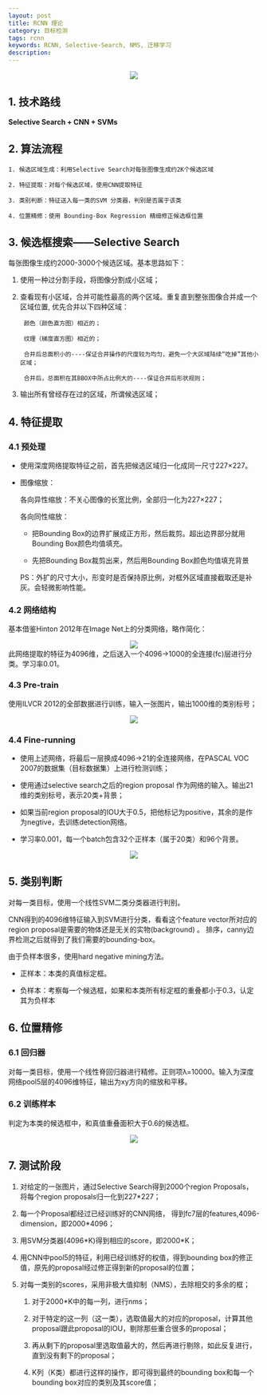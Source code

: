 ```yaml
---
layout: post
title: RCNN 理论
category: 目标检测
tags: rcnn
keywords: RCNN, Selective-Search, NMS, 迁移学习
description:
---
```


<div style="text-align:center">

<img src="https://raw.githubusercontent.com/chiemon/chiemon.github.io/master/img/RCNN/1.png">

</div>

## 1. 技术路线

**Selective Search + CNN + SVMs**

## 2. 算法流程

    1. 候选区域生成：利用Selective Search对每张图像生成约2K个候选区域

    2. 特征提取：对每个候选区域，使用CNN提取特征

    3. 类别判断：特征送入每一类的SVM 分类器，判别是否属于该类

    4. 位置精修：使用 Bounding-Box Regression 精细修正候选框位置　

## 3. 候选框搜索——Selective Search

每张图像生成约2000-3000个候选区域。基本思路如下：

1. 使用一种过分割手段，将图像分割成小区域；

2. 查看现有小区域，合并可能性最高的两个区域。重复直到整张图像合并成一个区域位置,
优先合并以下四种区域：

        颜色（颜色直方图）相近的；

        纹理（梯度直方图）相近的；

        合并后总面积小的----保证合并操作的尺度较为均匀，避免一个大区域陆续“吃掉”其他小区域；

        合并后，总面积在其BBOX中所占比例大的----保证合并后形状规则；

3. 输出所有曾经存在过的区域，所谓候选区域；

## 4. 特征提取

### 4.1 预处理

+ 使用深度网络提取特征之前，首先把候选区域归一化成同一尺寸227×227。

+ 图像缩放：

    各向异性缩放：不关心图像的长宽比例，全部归一化为227×227；

    各向同性缩放：

    + 把Bounding Box的边界扩展成正方形，然后裁剪。超出边界部分就用Bounding Box颜色均值填充。

    + 先把Bounding Box裁剪出来，然后用Bounding Box颜色均值填充背景

    PS：外扩的尺寸大小，形变时是否保持原比例，对框外区域直接截取还是补灰。会轻微影响性能。

### 4.2 网络结构

基本借鉴Hinton 2012年在Image Net上的分类网络，略作简化：

<div style="text-align:center">

<img src="https://raw.githubusercontent.com/chiemon/chiemon.github.io/master/img/RCNN/2.png">

</div>
此网络提取的特征为4096维，之后送入一个4096->1000的全连接(fc)层进行分类。学习率0.01。

### 4.3 Pre-train

使用ILVCR 2012的全部数据进行训练，输入一张图片，输出1000维的类别标号；

<div style="text-align:center">

<img src="https://raw.githubusercontent.com/chiemon/chiemon.github.io/master/img/RCNN/3.png">

</div>

### 4.4 Fine-running

+ 使用上述网络，将最后一层换成4096->21的全连接网络，在PASCAL VOC 2007的数据集（目标数据集）上进行检测训练；

+ 使用通过selective search之后的region proposal 作为网络的输入。输出21维的类别标号，表示20类+背景；

+ 如果当前region  proposal的IOU大于0.5，把他标记为positive，其余的是作为negtive，去训练detection网络。

+ 学习率0.001，每一个batch包含32个正样本（属于20类）和96个背景。

<div style="text-align:center">

<img src="https://raw.githubusercontent.com/chiemon/chiemon.github.io/master/img/RCNN/5.png">

</div>

## 5. 类别判断

对每一类目标，使用一个线性SVM二类分类器进行判别。

CNN得到的4096维特征输入到SVM进行分类，看看这个feature vector所对应的region proposal是需要的物体还是无关的实物(background) 。 排序，canny边界检测之后就得到了我们需要的bounding-box。

由于负样本很多，使用hard negative mining方法。

+ 正样本：本类的真值标定框。

+ 负样本：考察每一个候选框，如果和本类所有标定框的重叠都小于0.3，认定其为负样本

## 6. 位置精修

### 6.1 回归器

对每一类目标，使用一个线性脊回归器进行精修。正则项λ=10000。输入为深度网络pool5层的4096维特征，输出为xy方向的缩放和平移。

### 6.2 训练样本

判定为本类的候选框中，和真值重叠面积大于0.6的候选框。

<div style="text-align:center">

<img src="https://raw.githubusercontent.com/chiemon/chiemon.github.io/master/img/RCNN/4.png">

</div>

## 7. 测试阶段

1. 对给定的一张图片，通过Selective Search得到2000个region Proposals，将每个region proposals归一化到227*227；

2. 每一个Proposal都经过已经训练好的CNN网络， 得到fc7层的features,4096-dimension，即2000*4096；

3. 用SVM分类器(4096\*K)得到相应的score，即2000\*K；

4. 用CNN中pool5的特征，利用已经训练好的权值，得到bounding box的修正值，原先的proposal经过修正得到新的proposal的位置；

5. 对每一类别的scores，采用非极大值抑制（NMS），去除相交的多余的框；

    1. 对于2000*K中的每一列，进行nms；

    2. 对于特定的这一列（这一类），选取值最大的对应的proposal，计算其他proposal跟此proposal的IOU，剔除那些重合很多的proposal；

    3. 再从剩下的proposal里选取值最大的，然后再进行剔除，如此反复进行，直到没有剩下的proposal；

    4. K列（K类）都进行这样的操作，即可得到最终的bounding box和每一个bounding box对应的类别及其score值；

